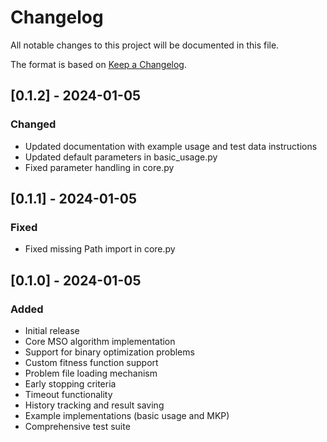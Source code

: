 # Changelog

All notable changes to this project will be documented in this file.

The format is based on [Keep a Changelog](https://keepachangelog.com/en/1.0.0/).

## [0.1.2] - 2024-01-05
### Changed
- Updated documentation with example usage and test data instructions
- Updated default parameters in basic_usage.py
- Fixed parameter handling in core.py

## [0.1.1] - 2024-01-05
### Fixed
- Fixed missing Path import in core.py

## [0.1.0] - 2024-01-05
### Added
- Initial release
- Core MSO algorithm implementation
- Support for binary optimization problems
- Custom fitness function support
- Problem file loading mechanism
- Early stopping criteria
- Timeout functionality
- History tracking and result saving
- Example implementations (basic usage and MKP)
- Comprehensive test suite